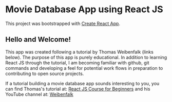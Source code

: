 # Movie Database App using React JS

This project was bootstrapped with [Create React App](https://github.com/facebook/create-react-app).

## Hello and Welcome! 

This app was created following a tutorial by Thomas Weibenfalk (links below).
The purpose of this app is purely educational.
In addition to learning React JS through the tutorial, I am becoming familiar with github, git commands and developing a feel for potential work flows in preparation to contributing to open source projects.

If a tutorial building a movie database app sounds interesting to you, you can find Thomas's tutorial at:
[React JS Course for Beginners](https://www.youtube.com/watch?v=nTeuhbP7wdE&t=9190s)
and his YouTube channel at:
[Weibenfalk](https://www.youtube.com/channel/UCnnnWy4UTYN258FfVGeXBbg)
